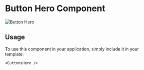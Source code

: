# Button Hero Component

![Button Hero](/ButtonsHero.png)


## Usage

To use this component in your application, simply include it in your template:

```
<ButtonsHero />
```
